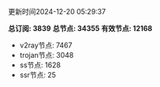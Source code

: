 更新时间2024-12-20 05:29:37

**总订阅: 3839**
**总节点: 34355**
**有效节点: 12168**
- v2ray节点: 7467
- trojan节点: 3048
- ss节点: 1628
- ssr节点: 25
